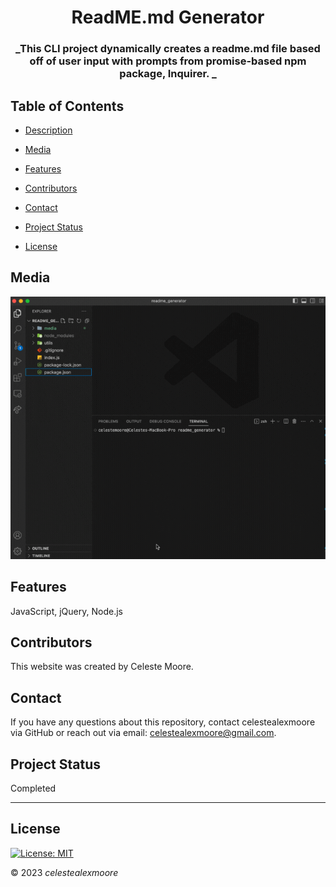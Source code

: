 
  <div align="center">

  # ReadME.md Generator
  
  ### _This CLI project dynamically creates a readme.md file based off of user input with prompts from promise-based npm package, Inquirer. _
  </div>
  
  ## Table of Contents
  
  - [Description](#Description)
  
  - [Media](#Media)
  
  - [Features](#Features)
  
  - [Contributors](#Contributors)
  
  - [Contact](#Contact)
  
  - [Project Status](#project-status)
  
  - [License](#License)
  
  ## Media
   
  ![Photo 1](./media/readme.gif)  
   
  
  ## Features
  JavaScript, jQuery, Node.js
  
  ## Contributors
  
  This website was created by Celeste Moore.
  
  ## Contact
  
  If you have any questions about this repository, contact celestealexmoore via GitHub or reach out via email:
  celestealexmoore@gmail.com.
  
  ## Project Status
  
  Completed
  
  ---
  
  ## License
  
  [![License: MIT](https://img.shields.io/badge/License-MIT-blueviolet.svg)](https://opensource.org/licenses/MIT)
  
  © 2023 _celestealexmoore_

  